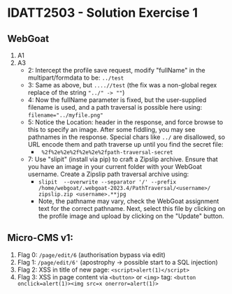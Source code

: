 # IDATT2503 - Solution Exercise 1



## WebGoat

1. A1
2. A3      
   - 2: Intercept the profile save request, modify "fullName" in the multipart/formdata to be: `../test`
   - 3: Same as above, but `....//test` (the fix was a non-global regex replace of the string `"../" -> ""`)
   - 4: Now the fullName parameter is fixed, but the user-supplied filename is used, and a path traversal is possible here using: `filename="../myfile.png"`
   - 5: Notice the Location: header  in the response, and force browse to this to specify an image. After  some fiddling, you may see pathnames in the response. Special chars like `../` are disallowed, so URL encode them and path traverse up until you  find the secret file:
     - ` %2f%2e%2e%2f%2e%2e%2fpath-traversal-secret`
   - 7: Use "slipit" (install via pip) to craft a Zipslip archive. Ensure that you have an image in your  current folder with your WebGoat username. Create a Zipslip path  traversal archive using:
     - `slipit  --overwrite --separator '/' --prefix  /home/webgoat/.webgoat-2023.4/PathTraversal/<username>/  zipslip.zip <username>.**jpg`
     - Note, the pathname may vary, check the WebGoat assignment text for the  correct pathname. Next, select this file by clicking on the profile  image and upload by clicking on the "Update" button.

## Micro-CMS v1:    

1. Flag 0: `/page/edit/6` (authorisation bypass via edit)
2. Flag 1: `/page/edit/6'` (apostrophy -> possible start to a SQL injection)
3. Flag 2: XSS in title of new page: `<script>alert(1)</script>`
4. Flag 3: XSS in page content via `<button>` or `<img>`  tag: `<button onclick=alert(1)><img src=x onerror=alert(1)>` 
